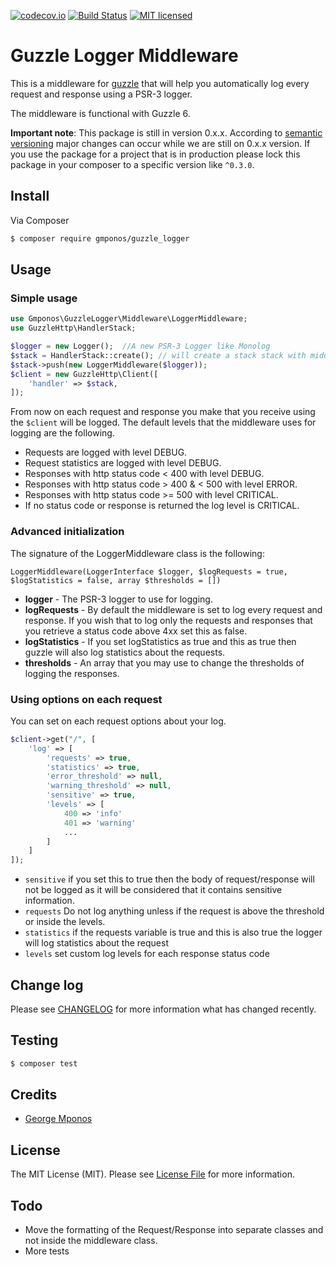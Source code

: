 
[![codecov.io](https://codecov.io/github/gmponos/Guzzle-logger/coverage.svg?branch=master)](https://codecov.io/github/gmponos/Guzzle-logger?branch=master)
[![Build Status](https://travis-ci.org/gmponos/guzzle-log-middleware.svg?branch=master)](https://travis-ci.org/gmponos/guzzle-log-middleware)
[![MIT licensed](https://img.shields.io/badge/license-MIT-blue.svg)](https://github.com/gmponos/monolog-slack/blob/master/LICENSE.md)

# Guzzle Logger Middleware

This is a middleware for [guzzle](https://github.com/guzzle/guzzle) that will help you automatically log every request 
and response using a PSR-3 logger.

The middleware is functional with Guzzle 6.

**Important note**: This package is still in version 0.x.x. According to [semantic versioning](https://semver.org/) major changes can occur while
we are still on 0.x.x version. If you use the package for a project that is in production please lock this package in your composer
to a specific version like `^0.3.0`.

## Install

Via Composer

``` bash
$ composer require gmponos/guzzle_logger
```

## Usage

### Simple usage

``` php
use Gmponos\GuzzleLogger\Middleware\LoggerMiddleware;
use GuzzleHttp\HandlerStack;

$logger = new Logger();  //A new PSR-3 Logger like Monolog
$stack = HandlerStack::create(); // will create a stack stack with middlewares of guzzle already pushed inside of it.
$stack->push(new LoggerMiddleware($logger));
$client = new GuzzleHttp\Client([
    'handler' => $stack,
]);
```

From now on each request and response you make that you receive using the ``$client`` will be logged.
The default levels that the middleware uses for logging are the following.

- Requests are logged with level DEBUG.
- Request statistics are logged with level DEBUG.
- Responses with http status code < 400 with level DEBUG.
- Responses with http status code > 400 & < 500 with level ERROR.
- Responses with http status code >= 500 with level CRITICAL.
- If no status code or response is returned the log level is CRITICAL.

### Advanced initialization

The signature of the LoggerMiddleware class is the following:

``LoggerMiddleware(LoggerInterface $logger, $logRequests = true, $logStatistics = false, array $thresholds = [])``

- **logger** - The PSR-3 logger to use for logging.
- **logRequests** - By default the middleware is set to log every request and response. If you wish that to log only the requests and responses that you retrieve a status code above 4xx set this as false.
- **logStatistics** - If you set logStatistics as true and this as true then guzzle will also log statistics about the requests.
- **thresholds** - An array that you may use to change the thresholds of logging the responses. 

### Using options on each request

You can set on each request options about your log.

```php
$client->get("/", [
    'log' => [
        'requests' => true,
        'statistics' => true,
        'error_threshold' => null,
        'warning_threshold' => null,
        'sensitive' => true,
        'levels' => [
            400 => 'info'
            401 => 'warning'
            ...
        ]
    ]
]);
```

- ``sensitive`` if you set this to true then the body of request/response will not be logged as it will be considered that it contains sensitive information.
- ``requests`` Do not log anything unless if the request is above the threshold or inside the levels.
- ``statistics`` if the requests variable is true and this is also true the logger will log statistics about the request
- ``levels`` set custom log levels for each response status code

## Change log

Please see [CHANGELOG](CHANGELOG.md) for more information what has changed recently.

## Testing

``` bash
$ composer test
```

## Credits

- [George Mponos](gmponos@gmail.com)

## License

The MIT License (MIT). Please see [License File](LICENSE.md) for more information.

## Todo
 - Move the formatting of the Request/Response into separate classes and not inside the middleware class.
 - More tests
